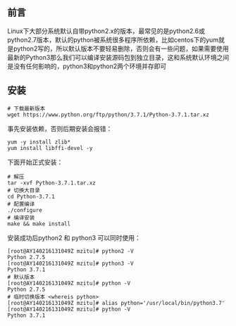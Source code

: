 ## 前言

Linux下大部分系统默认自带python2.x的版本，最常见的是python2.6或python2.7版本，默认的python被系统很多程序所依赖，比如centos下的yum就是python2写的，所以默认版本不要轻易删除，否则会有一些问题，如果需要使用最新的Python3那么我们可以编译安装源码包到独立目录，这和系统默认环境之间是没有任何影响的，python3和python2两个环境并存即可

## 安装


```
# 下载最新版本
wget https://www.python.org/ftp/python/3.7.1/Python-3.7.1.tar.xz
```

事先安装依赖，否则后期安装会报错：

```
yum -y install zlib*  
yum install libffi-devel -y
```

下面开始正式安装：

```
# 解压
tar -xvf Python-3.7.1.tar.xz
# 切换大目录
cd Python-3.7.1
# 配置编译
./configure
# 编译安装
make && make install
```

安装成功后python2 和 python3 可以同时使用：


```
[root@AY140216131049Z mzitu]# python2 -V
Python 2.7.5
[root@AY140216131049Z mzitu]# python3 -V
Python 3.7.1
# 默认版本
[root@AY140216131049Z mzitu]# python -V
Python 2.7.5
# 临时切换版本 <whereis python>
[root@AY140216131049Z mzitu]# alias python='/usr/local/bin/python3.7'
[root@AY140216131049Z mzitu]# python -V
Python 3.7.1

```




